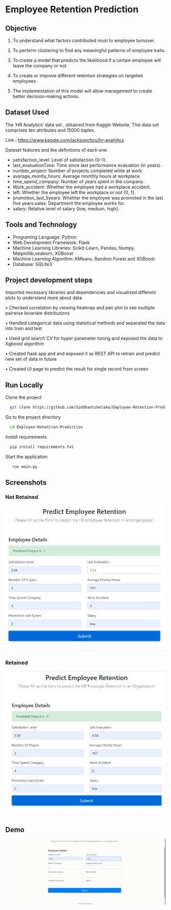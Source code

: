 
# Employee Retention Prediction



## Objective

 1) To understand what factors contributed most to employee turnover.

2) To perform clustering to find any meaningful patterns of employee traits.

3) To create a model that predicts the likelihood if a certain employee will leave the company or not.

4) To create or improve different retention strategies on targeted employees.

5) The implementation of this model will allow management to create better decision-making actions.


## Dataset Used

The ‘HR Analytics’ data set , obtained from Kaggle
Website, This data set comprises ten attributes and 15000 tuples. 

Link : https://www.kaggle.com/jacksonchou/hr-analytics

Dataset features and the definitions of each one:
* satisfaction_level: Level of satisfaction {0–1}.
* last_evaluationTime: Time since last performance evaluation (in years).
* number_project: Number of projects completed while at work.
* average_montly_hours: Average monthly hours at workplace.
* time_spend_company: Number of years spent in the company.
* Work_accident: Whether the employee had a workplace accident.
* left: Whether the employee left the workplace or not {0, 1}.
*  promotion_last_5years: Whether the employee was promoted in the last five years.sales: Department the employee works for.
* salary: Relative level of salary {low, medium, high}.
## Tools and Technology

* Programing Language: Python
* Web Development Framework: Flask
* Machine Learning Libraries: Scikit-Learn, Pandas, Numpy, Matplotlib,seaborn, XGBoost
* Machine Learning Algorithm: KMeans, Random Forest and XGBoost
* Database: SQLite3
## Project development steps

Imported necessary libraries and dependencies and visualized different plots to understand more about data

• Checked correlation by viewing heatmap and pair plot to see multiple pairwise bivariate distributions

• Handled categorical data using statistical methods and separated the data into train and test

• Used grid search CV for hyper parameter tuning and exposed the data to Xgboost algorithm

• Created flask app and and exposed it as REST API to retrain and predict new set of data in future

• Created UI page to predict the result for single record from screen



## Run Locally

Clone the project

```bash
  git clone https://github.com/Siddhantshelake/Employee-Retention-Prediction.git
```

Go to the project directory

```bash
  cd Employee-Retention-Prediction
```

Install requirements

```bash
  pip install requirements.txt
```

Start the application 

```bash
   run main.py 
```


## Screenshots

 ### Not Retained
![App Screenshot](https://github.com/Siddhantshelake/Employee-Retention-Prediction/blob/master/screenshots/not%20retained.PNG)

### Retained

![App Screenshot](https://github.com/Siddhantshelake/Employee-Retention-Prediction/blob/master/screenshots/retain.PNG)
## Demo

![alt-text](https://github.com/Siddhantshelake/Employee-Retention-Prediction/blob/176a1274188cec8ad38c1c2853779fd5b7b08701/ERP.gif)

